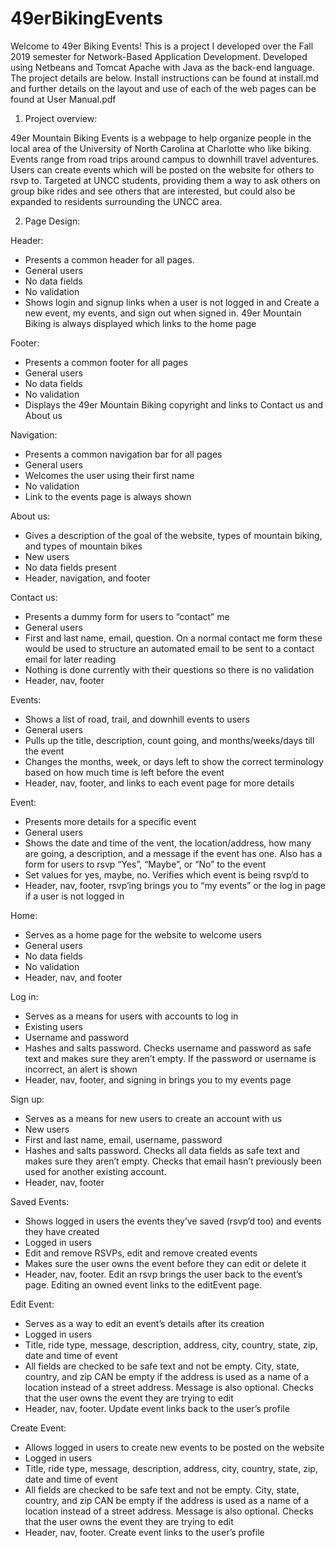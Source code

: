 # 49erBikingEvents

Welcome to 49er Biking Events! This is a project I developed over the Fall 2019 semester for Network-Based Application Development.
Developed using Netbeans and Tomcat Apache with Java as the back-end language. The project details are below. Install instructions can be found at install.md and further details on the layout and use of each of the web pages can be found at User Manual.pdf

1.	Project overview:

49er Mountain Biking Events is a webpage to help organize people in the local area of the University of North Carolina at Charlotte who like biking. Events range from road trips around campus to downhill travel adventures. Users can create events which will be posted on the website for others to rsvp to. Targeted at UNCC students, providing them a way to ask others on group bike rides and see others that are interested, but could also be expanded to residents surrounding the UNCC area.


2.  Page Design:

Header:
-	Presents a common header for all pages.
-	General users
-	No data fields
-	No validation
-	Shows login and signup links when a user is not logged in and Create a new event, my events, and sign out when signed in. 49er Mountain Biking is always displayed which links to the home page

Footer:
-	Presents a common footer for all pages
-	General users
-	No data fields
-	No validation
-	Displays the 49er Mountain Biking copyright and links to Contact us and About us

Navigation:
-	Presents a common navigation bar for all pages
-	General users
-	Welcomes the user using their first name
-	No validation
-	Link to the events page is always shown

About us:
-	Gives a description of the goal of the website, types of mountain biking, and types of mountain bikes
-	New users
-	No data fields present
-	Header, navigation, and footer

Contact us:
-	Presents a dummy form for users to “contact” me
-	General users
-	First and last name, email, question. On a normal contact me form these would be used to structure an automated email to be sent to a contact email for later reading
-	Nothing is done currently with their questions so there is no validation
-	Header, nav, footer

Events:
-	Shows a list of road, trail, and downhill events to users
-	General users
-	Pulls up the title, description, count going, and months/weeks/days till the event
-	Changes the months, week, or days left to show the correct terminology based on how much time is left before the event
-	Header, nav, footer, and links to each event page for more details

Event:
-	Presents more details for a specific event
-	General users
-	Shows the date and time of the vent, the location/address, how many are going, a description, and a message if the event has one. Also has a form for users to rsvp “Yes”, “Maybe”, or “No” to the event
-	Set values for yes, maybe, no. Verifies which event is being rsvp’d to
-	Header, nav, footer, rsvp’ing brings you to “my events” or the log in page if a user is not logged in

Home:
-	Serves as a home page for the website to welcome users
-	General users
-	No data fields
-	No validation
-	Header, nav, and footer

Log in:
-	Serves as a means for users with accounts to log in
-	Existing users
-	Username and password
-	Hashes and salts password. Checks username and password as safe text and makes sure they aren’t empty. If the password or username is incorrect, an alert is shown
-	Header, nav, footer, and signing in brings you to my events page

Sign up:
-	Serves as a means for new users to create an account with us
-	New users
-	First and last name, email, username, password
-	Hashes and salts password. Checks all data fields as safe text and makes sure they aren’t empty. Checks that email hasn’t previously been used for another existing account.
-	Header, nav, footer

Saved Events:
-	Shows logged in users the events they’ve saved (rsvp’d too) and events they have created
-	Logged in users
-	Edit and remove RSVPs, edit and remove created events
-	Makes sure the user owns the event before they can edit or delete it
-	Header, nav, footer. Edit an rsvp brings the user back to the event’s page. Editing an owned event links to the editEvent page.

Edit Event:
-	Serves as a way to edit an event’s details after its creation
-	Logged in users
-	Title, ride type, message, description, address, city, country, state, zip, date and time of event
-	All fields are checked to be safe text and not be empty. City, state, country, and zip CAN be empty if the address is used as a name of a location instead of a street address. Message is also optional. Checks that the user owns the event they are trying to edit
-	Header, nav, footer. Update event links back to the user’s profile

Create Event:
-	Allows logged in users to create new events to be posted on the website
-	Logged in users
-	Title, ride type, message, description, address, city, country, state, zip, date and time of event
-	All fields are checked to be safe text and not be empty. City, state, country, and zip CAN be empty if the address is used as a name of a location instead of a street address. Message is also optional. Checks that the user owns the event they are trying to edit
-	Header, nav, footer. Create event links to the user’s profile
